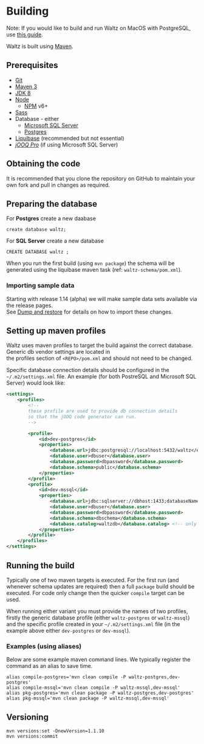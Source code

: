 # Building

Note: If you would like to build and run Waltz on MacOS with PostgreSQL, use [this guide](build-and-run-on-mac.md).

Waltz is built using [Maven](https://maven.apache.org/).

## Prerequisites

- [Git](https://git-scm.com/)
- [Maven 3](https://maven.apache.org/)
- [JDK 8](http://www.oracle.com/technetwork/java/javase/overview/index.html)
- [Node](https://nodejs.org/en/)
  - [NPM](https://www.npmjs.com/) v6+
- [Sass](http://sass-lang.com/)
- Database - either
  - [Microsoft SQL Server](https://www.microsoft.com/en-gb/sql-server/)
  - [Postgres](https://www.postgresql.org/)
- [Liquibase](http://www.liquibase.org/) (recommended but not essential)
- [_jOOQ Pro_](https://www.jooq.org/download/) (if using Microsoft SQL Server) 

## Obtaining the code

It is recommended that you clone the repository on GitHub to maintain your own fork and pull in changes as required.

## Preparing the database

For **Postgres** create a new daabase
```
create database waltz;
```

For **SQL Server** create a new database
```
CREATE DATABASE waltz ;
```

When you run the first build (using `mvn package`) the schema will be generated using the liquibase maven task (ref: `waltz-schema/pom.xml`).  

### Importing sample data

Starting with release 1.14 (alpha) we will make sample data sets available via the release pages.  
See [Dump and restore](database/dump_and_restore.md) for details on how to import these changes.


## Setting up maven profiles

Waltz uses maven profiles to target the build against the correct database.  Generic db vendor settings are located in  
the profiles section of `<REPO>/pom.xml` and should not need to be changed.

Specific database connection details should be configured in the 
`~/.m2/settings.xml` file.  An example (for both PostreSQL and Microsoft 
SQL Server) would look like:

```xml
<settings>
    <profiles>
        <!--
        these profile are used to provide db connection details
        so that the jOOQ code generator can run.
        -->

        <profile>
            <id>dev-postgres</id>
            <properties>
                <database.url>jdbc:postgresql://localhost:5432/waltz</database.url>
                <database.user>dbuser</database.user>
                <database.password>dbpassword</database.password>
                <database.schema>public</database.schema>
            </properties>
        </profile>
        <profile>
            <id>dev-mssql</id>
            <properties>
                <database.url>jdbc:sqlserver://dbhost:1433;databaseName=waltzdb</database.url>
                <database.user>dbuser</database.user>
                <database.password>dbpassword</database.password>
                <database.schema>dbschema</database.schema>
                <database.catalog>waltzdb</database.catalog> <!-- only req'd for code gen w/ mssql -->
            </properties>
        </profile>
    </profiles>
</settings>
```


## Running the build

Typically one of two maven targets is executed.  For the first run (and whenever schema updates are required) then a full `package` build should be executed.  For code only change then the quicker `compile` target can be used.

When running either variant you must provide the names of two profiles, firstly the generic database profile (either `waltz-postgres` or `waltz-mssql`) and the specific profile created in your `~/.m2/settings.xml` file (in the example above either `dev-postgres` or `dev-mssql`).

### Examples (using aliases)

Below are some example maven command lines.  We typically register the command as an alias to save time.

```
alias compile-postgres='mvn clean compile -P waltz-postgres,dev-postgres'
alias compile-mssql='mvn clean compile -P waltz-mssql,dev-mssql'
alias pkg-postgres='mvn clean package -P waltz-postgres,dev-postgres'
alias pkg-mssql='mvn clean package -P waltz-mssql,dev-mssql'
```


## Versioning

```
mvn versions:set -DnewVersion=1.1.10
mvn versions:commit
```
